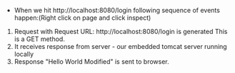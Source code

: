 
- When we hit http://localhost:8080/login following sequence of events happen:(Right click on page and click inspect)

1. Request with Request URL: http://localhost:8080/login is generated This is a GET method.  
2. It receives response from server - our embedded tomcat server running locally
3. Response "Hello World Modified" is sent to browser.

